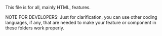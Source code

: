 This file is for all, mainly HTML, features. 

NOTE FOR DEVELOPERS: Just for clarification, you can use other coding languages, if any, that are needed to make your feature or component in these folders work properly.
